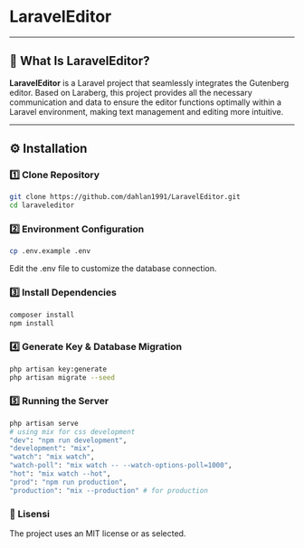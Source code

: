 # LaravelEditor
---

## 🧐 What Is LaravelEditor?
**LaravelEditor** is a Laravel project that seamlessly integrates the Gutenberg editor. Based on Laraberg, this project provides all the necessary communication and data to ensure the editor functions optimally within a Laravel environment, making text management and editing more intuitive.


---


## ⚙️ Installation

### 1️⃣ Clone Repository
```sh
git clone https://github.com/dahlan1991/LaravelEditor.git
cd laraveleditor
```

### 2️⃣ Environment Configuration
```sh
cp .env.example .env
```
Edit the .env file to customize the database connection.

### 3️⃣ Install Dependencies
```sh
composer install
npm install
```

### 4️⃣ Generate Key & Database Migration
```sh
php artisan key:generate
php artisan migrate --seed
```

### 5️⃣ Running the Server
```sh
php artisan serve
# using mix for css development
"dev": "npm run development",
"development": "mix",
"watch": "mix watch",
"watch-poll": "mix watch -- --watch-options-poll=1000",
"hot": "mix watch --hot",
"prod": "npm run production",
"production": "mix --production" # for production
```

### 📜 Lisensi
The project uses an MIT license or as selected.
